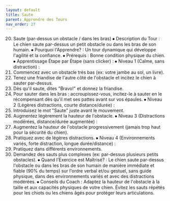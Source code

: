 ```yaml
---
layout: default
title: Saute
parent: Apprendre des Tours
nav_order: 27
---
```


20. Saute (par-dessus un obstacle / dans les bras)
⦁ Description du Tour : Le chien saute par-dessus un petit obstacle ou dans les bras de son humain.
⦁ Pourquoi l'Apprendre? : Un tour dynamique qui développe l'agilité et la confiance.
⦁ Prérequis : Bonne condition physique du chien.
⦁ Apprentissage Étape par Étape (sans clicker) :
⦁ Niveau 1 (Calme, sans distraction) :
1. Commencez avec un obstacle très bas (ex: votre jambe au sol, un livre).
2. Tenez une friandise de l'autre côté de l'obstacle et incitez le chien à sauter par-dessus.
3. Dès qu'il saute, dites "Bravo!" et donnez la friandise.
4. Pour sauter dans les bras : accroupissez-vous, incitez-le à sauter en le récompensant dès qu'il met ses pattes avant sur vos épaules.
⦁ Niveau 2 (Légères distractions, courte distance/durée) :
1. Introduisez le mot "Saute" juste avant le mouvement.
2. Augmentez légèrement la hauteur de l'obstacle.
⦁ Niveau 3 (Distractions modérées, distance/durée augmentée) :
1. Augmentez la hauteur de l'obstacle progressivement (jamais trop haut pour la sécurité du chien).
2. Pratiquez avec de légères distractions.
⦁ Niveau 4 (Environnements variés, forte distraction, longue durée/distance) :
1. Pratiquez dans différents environnements.
2. Demandez des sauts plus complexes (ex: par-dessus plusieurs petits obstacles).
⦁ Quand l'Exercice est Maîtrisé? : Le chien saute par-dessus l'obstacle ou dans les bras de son humain de manière immédiate et fiable (90% du temps) sur l'ordre verbal et/ou gestuel, sans guide physique, dans des environnements variés et avec des distractions modérées.
⦁ Conseils du Coach : Adaptez la hauteur de l'obstacle à la taille et aux capacités physiques de votre chien. Évitez les sauts répétés pour les chiots ou les chiens âgés pour protéger leurs articulations. 